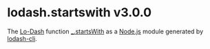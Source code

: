 # lodash.startswith v3.0.0

The [Lo-Dash](https://lodash.com/) function [_.startsWith](http://lodash.com/docs#startsWith) as a [Node.js](http://nodejs.org/) module generated by [lodash-cli](https://www.npmjs.com/package/lodash-cli).
